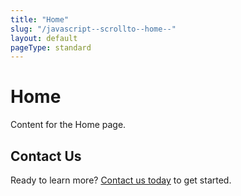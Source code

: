 ```yaml
---
title: "Home"
slug: "/javascript--scrollto--home--"
layout: default
pageType: standard
---
```

<!-- editable-start -->
<!-- section: hero -->
<!-- component: Hero props={title: "Home", backgroundImage: "/images/javascript--scrollto--home---hero.jpg", showCta: true, align: "center"} -->
# Home

<!-- section: content -->
<!-- component: TextBlock props={columns: 1} -->
Content for the Home page.

<!-- section: contact-cta -->
<!-- component: ContactCta props={buttonText: "Contact Us Today", buttonUrl: "/contact", backgroundColor: "primary"} -->
## Contact Us

Ready to learn more? [Contact us today](/contact) to get started.
<!-- editable-end -->
